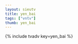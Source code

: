 ```yaml
--- 
layout: sieutv
title: yen_bai
tags: ["vntv"]
thumb: yen_bai
---
```

{% include tvadv key=yen_bai %}
